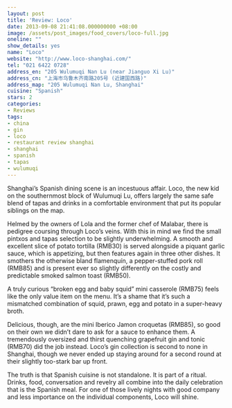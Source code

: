 ```yaml
---
layout: post
title: 'Review: Loco'
date: 2013-09-08 21:41:08.000000000 +08:00
image: /assets/post_images/food_covers/loco-full.jpg
oneline: ""
show_details: yes
name: "Loco"
website: "http://www.loco-shanghai.com/"
tel: "021 6422 0728"
address_en: "205 Wulumuqi Nan Lu (near Jianguo Xi Lu)"
address_cn: "上海市乌鲁木齐南路205号 (近建国西路)"
address_map: "205 Wulumuqi Nan Lu, Shanghai"
cuisine: "Spanish"
stars: 2
categories:
- Reviews
tags:
- china
- gin
- loco
- restaurant review shanghai
- shanghai
- spanish
- tapas
- wulumuqi
---
```

Shanghai’s Spanish dining scene is an incestuous affair. Loco, the new kid on the southernmost block of Wulumuqi Lu, offers largely the same safe blend of tapas and drinks in a comfortable environment that put its popular siblings on the map.

Helmed by the owners of Lola and the former chef of Malabar, there is pedigree coursing through Loco’s veins. With this in mind we find the small pintxos and tapas selection to be slightly underwhelming. A smooth and excellent slice of potato tortilla (RMB30) is served alongside a piquant garlic sauce, which is appetizing, but then features again in three other dishes. It smothers the otherwise bland flamenquín, a pepper-stuffed pork roll (RMB85) and is present ever so slightly differently on the costly and predictable smoked salmon toast (RMB50).

A truly curious “broken egg and baby squid” mini casserole (RMB75) feels like the only value item on the menu. It’s a shame that it’s such a mismatched combination of squid, prawn, egg and potato in a super-heavy broth.

Delicious, though, are the mini Iberico Jamon croquetas (RMB85), so good on their own we didn’t dare to ask for a sauce to enhance them. A tremendously oversized and thirst quenching grapefruit gin and tonic (RMB70) did the job instead. Loco’s gin collection is second to none in Shanghai, though we never ended up staying around for a second round at their slightly too-stark bar up front.

The truth is that Spanish cuisine is not standalone. It is part of a ritual. Drinks, food, conversation and revelry all combine into the daily celebration that is the Spanish meal. For one of those lively nights with good company and less importance on the individual components, Loco will shine.
